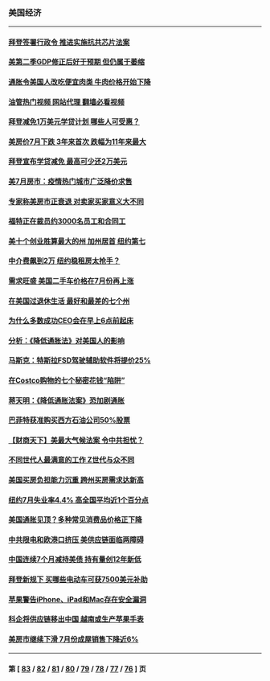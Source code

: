 ### 美国经济
---
#### [拜登签署行政令 推进实施抗共芯片法案](../../pages/ncid1078158/n13810148.md?08260845) 
#### [美第二季GDP修正后好于预期 但仍属于萎缩](../../pages/ncid1078158/n13810044.md?08260845) 
#### [通胀令美国人改吃便宜肉类 牛肉价格开始下降](../../pages/ncid1078158/n13809752.md?08260845) 
#### [油管热门视频 网站代理 翻墙必看视频](http://209.222.30.114:81/youtube.html?08260845)
#### [拜登减免1万美元学贷计划 哪些人可受惠？](../../pages/ncid1078158/n13809400.md?08260845) 
#### [美房价7月下跌 3年来首次 跌幅为11年来最大](../../pages/ncid1078158/n13809389.md?08260845) 
#### [拜登宣布学贷减免 最高可少还2万美元](../../pages/ncid1078158/n13809308.md?08260845) 
#### [美7月房市：疫情热门城市广泛降价求售](../../pages/ncid1078158/n13808987.md?08260845) 
#### [专家称美房市正衰退 对卖家买家意义大不同](../../pages/ncid1078158/n13808627.md?08260845) 
#### [福特正在裁员约3000名员工和合同工](../../pages/ncid1078158/n13807927.md?08260845) 
#### [美十个创业胜算最大的州 加州居首 纽约第七](../../pages/ncid1078158/n13807711.md?08260845) 
#### [中介费飙到2万 纽约稳租房太抢手？](../../pages/ncid1078158/n13807401.md?08260845) 
#### [需求旺盛 美国二手车价格在7月份再上涨](../../pages/ncid1078158/n13807336.md?08260845) 
#### [在美国过退休生活 最好和最差的七个州](../../pages/ncid1078158/n13807260.md?08260845) 
#### [为什么多数成功CEO会在早上6点前起床](../../pages/ncid1078158/n13805603.md?08260845) 
#### [分析：《降低通胀法》对美国人的影响](../../pages/ncid1078158/n13807179.md?08260845) 
#### [马斯克：特斯拉FSD驾驶辅助软件将提价25%](../../pages/ncid1078158/n13807264.md?08260845) 
#### [在Costco购物的七个秘密花钱“陷阱”](../../pages/ncid1078158/n13806268.md?08260845) 
#### [蒋天明：《降低通胀法案》恐加剧通胀](../../pages/ncid1078158/n13806996.md?08260845) 
#### [巴菲特获准购买西方石油公司50%股票](../../pages/ncid1078158/n13806796.md?08260845) 
#### [【财商天下】美最大气候法案 令中共担忧？](../../pages/ncid1078158/n13806783.md?08260845) 
#### [不同世代人最满意的工作 Z世代与众不同](../../pages/ncid1078158/n13804109.md?08260845) 
#### [美国买房负担能力沉重 跨州买房需求达新高](../../pages/ncid1078158/n13806456.md?08260845) 
#### [纽约7月失业率4.4% 高全国平均近1个百分点](../../pages/ncid1078158/n13806417.md?08260845) 
#### [美国通胀见顶？多种常见消费品价格正下降](../../pages/ncid1078158/n13806334.md?08260845) 
#### [中共限电和欧港口挤压 美供应链面临两障碍](../../pages/ncid1078158/n13804883.md?08260845) 
#### [中国连续7个月减持美债 持有量创12年新低](../../pages/ncid1078158/n13805844.md?08260845) 
#### [拜登新规下 买哪些电动车可获7500美元补助](../../pages/ncid1078158/n13805753.md?08260845) 
#### [苹果警告iPhone、iPad和Mac存在安全漏洞](../../pages/ncid1078158/n13805570.md?08260845) 
#### [科企将供应链移出中国 越南或生产苹果手表](../../pages/ncid1078158/n13805458.md?08260845) 
#### [美房市继续下滑 7月份成屋销售下降近6%](../../pages/ncid1078158/n13805444.md?08260845) 

---
#### 第 [ [83](./83.md?08260845) / [82](./82.md?08260845) / [81](./81.md?08260845) / [80](./80.md?08260845) / [79](./79.md?08260845) / [78](./78.md?08260845) / [77](./77.md?08260845) / [76](./76.md?08260845) ] 页
